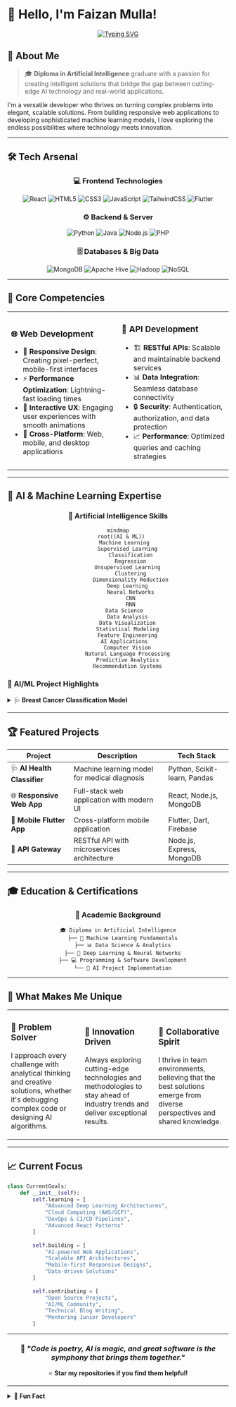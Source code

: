 # 👋 Hello, I'm Faizan Mulla!

<div align="center">
  
[![Typing SVG](https://readme-typing-svg.herokuapp.com?font=Fira+Code&pause=1000&color=FFFFFF&center=true&vCenter=true&width=435&lines=AI+%26+ML+Developer;Full+Stack+Developer;API+Architect;Data+Engineer;Problem+Solver)](https://git.io/typing-svg)

</div>

## 🚀 About Me

> 🎓 **Diploma in Artificial Intelligence** graduate with a passion for creating intelligent solutions that bridge the gap between cutting-edge AI technology and real-world applications.

I'm a versatile developer who thrives on turning complex problems into elegant, scalable solutions. From building responsive web applications to developing sophisticated machine learning models, I love exploring the endless possibilities where technology meets innovation.

---

## 🛠️ Tech Arsenal

<div align="center">

### 💻 Frontend Technologies
![React](https://img.shields.io/badge/React-20232A?style=for-the-badge&logo=react&logoColor=61DAFB)
![HTML5](https://img.shields.io/badge/HTML5-E34F26?style=for-the-badge&logo=html5&logoColor=white)
![CSS3](https://img.shields.io/badge/CSS3-1572B6?style=for-the-badge&logo=css3&logoColor=white)
![JavaScript](https://img.shields.io/badge/JavaScript-F7DF1E?style=for-the-badge&logo=javascript&logoColor=black)
![TailwindCSS](https://img.shields.io/badge/Tailwind_CSS-38B2AC?style=for-the-badge&logo=tailwind-css&logoColor=white)
![Flutter](https://img.shields.io/badge/Flutter-02569B?style=for-the-badge&logo=flutter&logoColor=white)

### ⚙️ Backend & Server
![Python](https://img.shields.io/badge/Python-3776AB?style=for-the-badge&logo=python&logoColor=white)
![Java](https://img.shields.io/badge/Java-ED8B00?style=for-the-badge&logo=java&logoColor=white)
![Node.js](https://img.shields.io/badge/Node.js-43853D?style=for-the-badge&logo=node.js&logoColor=white)
![PHP](https://img.shields.io/badge/PHP-777BB4?style=for-the-badge&logo=php&logoColor=white)

### 🗄️ Databases & Big Data
![MongoDB](https://img.shields.io/badge/MongoDB-4EA94B?style=for-the-badge&logo=mongodb&logoColor=white)
![Apache Hive](https://img.shields.io/badge/Apache%20Hive-FDEE21?style=for-the-badge&logo=apachehive&logoColor=black)
![Hadoop](https://img.shields.io/badge/Hadoop-66CCFF?style=for-the-badge&logo=apachehadoop&logoColor=black)
![NoSQL](https://img.shields.io/badge/NoSQL-4DB33D?style=for-the-badge&logo=mongodb&logoColor=white)

</div>

---

## 🎯 Core Competencies

<table>
<tr>
<td width="50%">

### 🌐 **Web Development**
- 🎨 **Responsive Design**: Creating pixel-perfect, mobile-first interfaces
- ⚡ **Performance Optimization**: Lightning-fast loading times
- 🔧 **Interactive UX**: Engaging user experiences with smooth animations
- 📱 **Cross-Platform**: Web, mobile, and desktop applications

</td>
<td width="50%">

### 🔗 **API Development**
- 🏗️ **RESTful APIs**: Scalable and maintainable backend services
- 📊 **Data Integration**: Seamless database connectivity
- 🔒 **Security**: Authentication, authorization, and data protection
- 📈 **Performance**: Optimized queries and caching strategies

</td>
</tr>
</table>

---

## 🤖 AI & Machine Learning Expertise

<div align="center">

### 🧠 **Artificial Intelligence Skills**

```mermaid
mindmap
  root((AI & ML))
    Machine Learning
      Supervised Learning
        Classification
        Regression
      Unsupervised Learning
        Clustering
        Dimensionality Reduction
      Deep Learning
        Neural Networks
        CNN
        RNN
    Data Science
      Data Analysis
      Data Visualization
      Statistical Modeling
      Feature Engineering
    AI Applications
      Computer Vision
      Natural Language Processing
      Predictive Analytics
      Recommendation Systems
```

</div>

### 🎯 **AI/ML Project Highlights**

<details>
<summary>🩺 <strong>Breast Cancer Classification Model</strong></summary>

- **🎯 Objective**: Binary classification of breast tumors (Benign vs Malignant)
- **📊 Dataset**: Wisconsin Breast Cancer Dataset (569 samples, 16 features)
- **🤖 Algorithm**: Logistic Regression with feature standardization
- **🏆 Performance**: 97% accuracy, 99% recall, 97% precision
- **🔧 Tech Stack**: Python, Scikit-learn, Pandas, Matplotlib, Seaborn
- **💡 Impact**: Potential clinical decision support tool for early cancer detection

</details>

---

## 🏆 Featured Projects

<div align="center">

| Project | Description | Tech Stack | 
|---------|-------------|------------|
| 🩺 **AI Health Classifier** | Machine learning model for medical diagnosis | Python, Scikit-learn, Pandas |
| 🌐 **Responsive Web App** | Full-stack web application with modern UI | React, Node.js, MongoDB | 
| 📱 **Mobile Flutter App** | Cross-platform mobile application | Flutter, Dart, Firebase | 
| 🔗 **API Gateway** | RESTful API with microservices architecture | Node.js, Express, MongoDB | 

</div>

---

## 🎓 Education & Certifications

<div align="center">

### 🏫 **Academic Background**
```
🎓 Diploma in Artificial Intelligence
   ├── 🧠 Machine Learning Fundamentals
   ├── 📊 Data Science & Analytics
   ├── 🤖 Deep Learning & Neural Networks
   ├── 💻 Programming & Software Development
   └── 🚀 AI Project Implementation
```

</div>

---

## 🌟 What Makes Me Unique

<table>
<tr>
<td width="33%">

### 🎯 **Problem Solver**
I approach every challenge with analytical thinking and creative solutions, whether it's debugging complex code or designing AI algorithms.

</td>
<td width="33%">

### 🚀 **Innovation Driven**
Always exploring cutting-edge technologies and methodologies to stay ahead of industry trends and deliver exceptional results.

</td>
<td width="33%">

### 🤝 **Collaborative Spirit**
I thrive in team environments, believing that the best solutions emerge from diverse perspectives and shared knowledge.

</td>
</tr>
</table>

---

## 📈 Current Focus

```python
class CurrentGoals:
    def __init__(self):
        self.learning = [
            "Advanced Deep Learning Architectures",
            "Cloud Computing (AWS/GCP)",
            "DevOps & CI/CD Pipelines",
            "Advanced React Patterns"
        ]
        
        self.building = [
            "AI-powered Web Applications",
            "Scalable API Architectures",
            "Mobile-first Responsive Designs",
            "Data-driven Solutions"
        ]
        
        self.contributing = [
            "Open Source Projects",
            "AI/ML Community",
            "Technical Blog Writing",
            "Mentoring Junior Developers"
        ]
```


---

<div align="center">

### 💭 *"Code is poetry, AI is magic, and great software is the symphony that brings them together."*

⭐ **Star my repositories if you find them helpful!**

</div>

---

<details>
<summary>🎉 <strong>Fun Fact</strong></summary>

When I'm not coding or training AI models, you might find me exploring the latest tech trends, contributing to open-source projects, or experimenting with new frameworks. I believe that the best way to master technology is to never stop learning and building!

</details>
